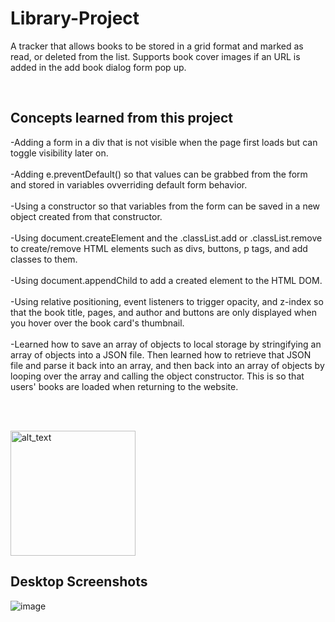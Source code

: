 # Library-Project


A tracker that allows books to be stored in a grid format and marked as read, or deleted from the list.  Supports book cover images if an URL is added in the add book dialog form pop up.

<br />

<h2>Concepts learned from this project</h2>

-Adding a form in a div that is not visible when the page first loads but can toggle visibility later on.  </br></br>
-Adding e.preventDefault() so that values can be grabbed from the form and stored in variables ovverriding default form behavior.  </br></br>
-Using a constructor so that variables from the form can be saved in a new object created from that constructor. </br></br>
-Using document.createElement and the .classList.add or .classList.remove to create/remove HTML elements such as divs, buttons, p tags, and add classes to them.</br></br>
-Using document.appendChild to add a created element to the HTML DOM.</br></br>
-Using relative positioning, event listeners to trigger opacity, and z-index so that the book title, pages, and author and buttons are only displayed when you hover over the book card's thumbnail.</br></br>
-Learned how to save an array of objects to local storage by stringifying an array of objects into a JSON file.  Then learned how to retrieve that JSON file and parse it back into an array, and then back into an array of objects by looping over the array and calling the object constructor. This is so that users' books are loaded when returning to the website. </br></br>




<br />



[<img alt="alt_text" width="200px" src="https://user-images.githubusercontent.com/91037796/151688958-059ec882-a5ee-41cc-8985-c9ed26969de3.png" />](https://mike11199.github.io/Library-Project/)


<h2>Desktop Screenshots</h2>

![image](https://user-images.githubusercontent.com/91037796/153800881-f7831570-19a1-4e3a-ad44-b0dfcf029f3c.png)


